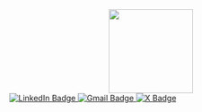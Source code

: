 <div id="header" align="center">
  <img src="https://media.giphy.com/media/v1.Y2lkPTc5MGI3NjExbGRycnprZHFta3QxaTBsdDRsNnk4dTRrczJsdXhhdWIxYmxsZG5kbCZlcD12MV9pbnRlcm5hbF9naWZfYnlfaWQmY3Q9cw/M9gbBd9nbDrOTu1Mqx/giphy.gif" width="150"/>
</div>

<div id="badges">
  <a href="https://www.linkedin.com/in/tarunendra-bahadur-singh-5b90a3203/">
    <img src="https://img.shields.io/badge/LinkedIn-blue?style=for-the-badge&logo=linkedin&logoColor=white" alt="LinkedIn Badge"/>
  </a>
  <a href="mailto:Tarunsingh4128@gmail.com">
    <img src="https://img.shields.io/badge/Gmail-orange?style=for-the-badge&logo=Gmail&logoColor=White" alt="Gmail Badge"/>
  </a>
  <a href="https://twitter.com/Tarunendra_dev">
    <img src="https://img.shields.io/badge/Twitter-blue?style=for-the-badge&logo=twitter&logoColor=white" alt="X Badge"/>
  </a>
</div>
<!--
**Tarunendra05/Tarunendra05** is a ✨ _special_ ✨ repository because its `README.md` (this file) appears on your GitHub profile.

Here are some ideas to get you started:

- 🔭 I’m currently working on ...
- 🌱 I’m currently learning ...
- 👯 I’m looking to collaborate on ...
- 🤔 I’m looking for help with ...
- 💬 Ask me about ...
- 📫 How to reach me: ...
- 😄 Pronouns: ...
- ⚡ Fun fact: ...
-->
